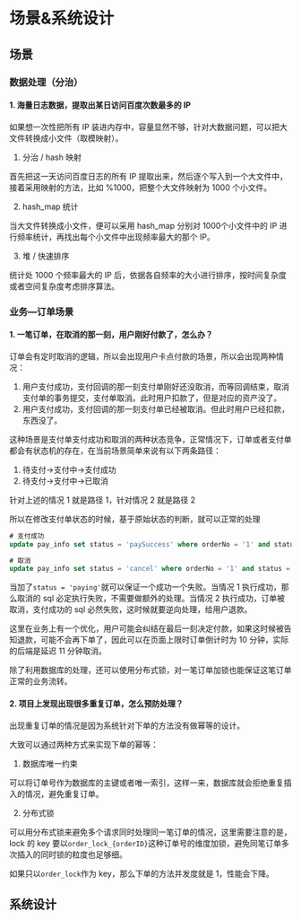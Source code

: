 # 场景&系统设计

## 场景

### 数据处理（分治）

#### 1. 海量日志数据，提取出某日访问百度次数最多的 IP

如果想一次性把所有 IP 装进内存中，容量显然不够，针对大数据问题，可以把大文件转换成小文件（取模映射）。

1. 分治 / hash 映射

首先把这一天访问百度日志的所有 IP 提取出来，然后逐个写入到一个大文件中，接着采用映射的方法，比如 %1000，把整个大文件映射为 1000 个小文件。

2. hash_map 统计

当大文件转换成小文件，便可以采用 hash_map 分别对 1000个小文件中的 IP 进行频率统计，再找出每个小文件中出现频率最大的那个 IP。

3. 堆 / 快速排序

统计处 1000 个频率最大的 IP 后，依据各自频率的大小进行排序，按时间复杂度或者空间复杂度考虑排序算法。

### 业务—订单场景

#### 1. 一笔订单，在取消的那一刻，用户刚好付款了，怎么办？

订单会有定时取消的逻辑，所以会出现用户卡点付款的场景，所以会出现两种情况：

1. 用户支付成功，支付回调的那一刻支付单刚好还没取消，而等回调结束，取消支付单的事务提交，支付单取消。此时用户扣款了，但是对应的资产没了。
2. 用户支付成功，支付回调的那一刻支付单已经被取消。但此时用户已经扣款，东西没了。

这种场景是支付单支付成功和取消的两种状态竞争，正常情况下，订单或者支付单都会有状态机的存在，在当前场景简单来说有以下两条路径：

1. 待支付->支付中->支付成功
2. 待支付->支付中->已取消

针对上述的情况 1 就是路径 1，针对情况 2 就是路径 2

所以在修改支付单状态的时候，基于原始状态的判断，就可以正常的处理

```sql
# 支付成功
update pay_info set status = 'paySuccess' where orderNo = '1' and status = 'paying';

# 取消
update pay_info set status = 'cancel' where orderNo = '1' and status = 'paying';
```

当加了`status = 'paying'`就可以保证一个成功一个失败。当情况 1 执行成功，那么取消的 sql 必定执行失败，不需要做额外的处理。当情况 2 执行成功，订单被取消，支付成功的 sql 必然失败，这时候就要逆向处理，给用户退款。

这里在业务上有一个优化，用户可能会纠结在最后一刻决定付款，如果这时候被告知退款，可能不会再下单了，因此可以在页面上限时订单倒计时为 10 分钟，实际的后端是延迟 11 分钟取消。

除了利用数据库的处理，还可以使用分布式锁，对一笔订单加锁也能保证这笔订单正常的业务流转。

#### 2. 项目上发现出现很多重复订单，怎么预防处理？

出现重复订单的情况是因为系统针对下单的方法没有做幂等的设计。

大致可以通过两种方式来实现下单的幂等：

1. 数据库唯一约束

可以将订单号作为数据库的主键或者唯一索引，这样一来，数据库就会拒绝重复插入的情况，避免重复订单。

2. 分布式锁

可以用分布式锁来避免多个请求同时处理同一笔订单的情况，这里需要注意的是，lock 的 key 要以`order_lock_{orderID}`这种订单号的维度加锁，避免同笔订单多次插入的同时锁的粒度也足够细。

如果只以`order_lock`作为 key，那么下单的方法并发度就是 1，性能会下降。

## 系统设计